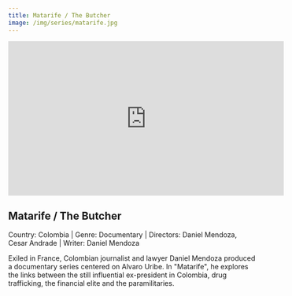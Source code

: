 ```yaml
---
title: Matarife / The Butcher
image: /img/series/matarife.jpg
---
```


<iframe width="560" height="315" src="https://www.youtube.com/embed/fNYcVKxusCc" frameborder="0" allow="accelerometer; autoplay; encrypted-media; gyroscope; picture-in-picture" allowfullscreen></iframe>

## Matarife / The Butcher

Country: Colombia | Genre: Documentary | Directors: Daniel Mendoza, Cesar Andrade | Writer: Daniel Mendoza

Exiled in France, Colombian journalist and lawyer Daniel Mendoza produced a documentary series centered on Alvaro Uribe. In "Matarife", he explores the links between the still influential ex-president in Colombia, drug trafficking, the financial elite and the paramilitaries.
